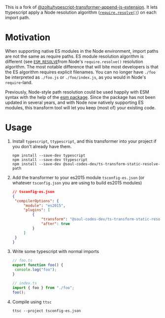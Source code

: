 This is a fork of
[@zoltu/typescript-transformer-append-js-extension](https://github.com/Zoltu/typescript-transformer-append-js-extension).
It lets ttypescript apply a Node resolution algorithm
([`require.resolve()`](https://nodejs.org/api/all.html#all_require_resolve)) on
each import path.

# Motivation

When supporting native ES modules in the Node environment, import paths are not
the same as require paths. ES module resolution algorithm is different
(see [`ESM_RESOLVE`](https://nodejs.org/api/esm.html#resolution-algorithm)from Node's
`require.resolve()` resolution algorithm. The most notable difference that will
bite most developers is that the ES algorithm requires explicit filenames. You
can no longer have `./foo` be interpreted as `./foo.js` or `./foo/index.js`,
as you would in Node's `require`-land.

Previously, Node-style path resolution could be used happily with ESM
syntax with the help of the [esm package](https://www.npmjs.com/package/esm).
Since the package has not been updated in several years, and with Node now
natively supporting ES modules, this transform tool will let you keep (most of)
your existing code.

# Usage

1. Install `typescript`, `ttypescript`, and this transformer into your project if you don't already have them.
   ```
   npm install --save-dev typescript
   npm install --save-dev ttypescript
   npm install --save-dev @soul-codes-dev/ts-transform-static-resolve-path
   ```
1. Add the transformer to your es2015 module `tsconfig-es.json` (or whatever `tsconfig.json` you are using to build es2015 modules)
   ```json
   // tsconfig-es.json
   {
   	"compilerOptions": {
   		"module": "es2015",
   		"plugins": [
   			{
   				"transform": "@soul-codes-dev/ts-transform-static-resolve-path",
   				"after": true
   			}
   		]
   	}
   }
   ```
1. Write some typescript with normal imports
   ```typescript
   // foo.ts
   export function foo() {
   	console.log("foo");
   }
   ```
   ```typescript
   // index.ts
   import { foo } from "./foo";
   foo();
   ```
1. Compile using `ttsc`
   ```
   ttsc --project tsconfig-es.json
   ```
